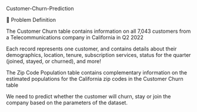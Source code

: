 Customer-Churn-Prediction


📌 Problem Definition


The Customer Churn table contains information on all 7,043 customers from a Telecommunications company in California in Q2 2022

Each record represents one customer, and contains details about their demographics, location, tenure, subscription services, status for the quarter (joined, stayed, or churned), and more!

The Zip Code Population table contains complementary information on the estimated populations for the California zip codes in the Customer Churn table

We need to predict whether the customer will churn, stay or join the company based on the parameters of the dataset.
